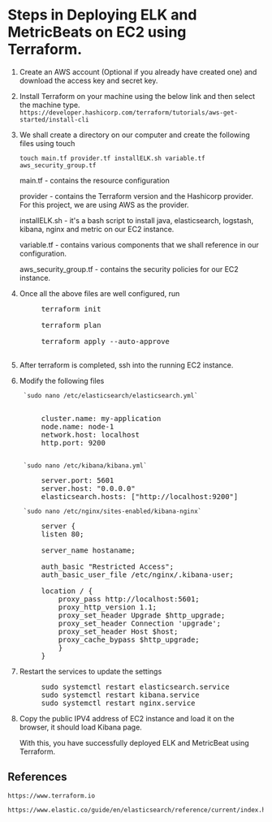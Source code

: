 # Steps in Deploying ELK and MetricBeats on EC2 using Terraform.

1. Create an AWS account (Optional if you already have created one) and download the access key and secret key.

2. Install Terraform on your machine using the below link and then select the machine type.
    `https://developer.hashicorp.com/terraform/tutorials/aws-get-started/install-cli`

3. We shall create a directory on our computer and create the following files using touch

   `touch main.tf provider.tf installELK.sh variable.tf aws_security_group.tf`

    main.tf - contains the resource configuration

    provider - contains the Terraform version and the Hashicorp provider. For this project, we are using AWS as the provider.

    installELK.sh - it's a bash script to install java, elasticsearch, logstash, kibana, nginx and metric on our EC2 instance.

    variable.tf - contains various components that we shall reference in our configuration.

    aws_security_group.tf - contains the security policies for our EC2 instance.

4. Once all the above files are well configured, run 
    <pre>
        terraform init
    
        terraform plan
    
        terraform apply --auto-approve
    </pre>
5. After terraform is completed, ssh into the running EC2 instance.

6. Modify the following files

        `sudo nano /etc/elasticsearch/elasticsearch.yml`

   <pre>
       
        cluster.name: my-application
        node.name: node-1
        network.host: localhost
        http.port: 9200
       
   </pre>

        `sudo nano /etc/kibana/kibana.yml`

   <pre>
        server.port: 5601
        server.host: "0.0.0.0"
        elasticsearch.hosts: ["http://localhost:9200"]
   </pre>
   
        `sudo nano /etc/nginx/sites-enabled/kibana-nginx`
   
   <pre>
        server {
        listen 80;
     
        server_name hostaname;
     
        auth_basic "Restricted Access";
        auth_basic_user_file /etc/nginx/.kibana-user;
     
        location / {
            proxy_pass http://localhost:5601;
            proxy_http_version 1.1;
            proxy_set_header Upgrade $http_upgrade;
            proxy_set_header Connection 'upgrade';
            proxy_set_header Host $host;
            proxy_cache_bypass $http_upgrade;
            }
        }
   </pre>
8. Restart the services to update the settings
   <pre>
        sudo systemctl restart elasticsearch.service
        sudo systemctl restart kibana.service
        sudo systemctl restart nginx.service
   </pre>
9. Copy the public IPV4 address of EC2 instance and load it on the browser, it should load Kibana page.

   With this, you have successfully deployed ELK and MetricBeat using Terraform.
    
## References
    
    https://www.terraform.io
    
    https://www.elastic.co/guide/en/elasticsearch/reference/current/index.html

